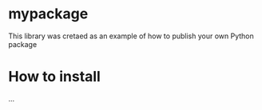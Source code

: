 # mypackage
This library was cretaed as an example of how to publish your own Python package

# How to install
...